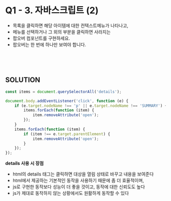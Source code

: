 # Q1 - 3. 자바스크립트 (2)
- 목록을 클릭하면 해당 아이템에 대한 컨텍스트메뉴가 나타나고,
- 메뉴를 선택하거나 그 외의 부분을 클릭하면 사라지는
- 팝오버 컴포넌트를 구현하세요.
- 팝오버는 한 번에 하나만 보여야 합니다.  
　  
　  
　  
## SOLUTION
```javascript
const items = document.querySelectorAll('details');

document.body.addEventListener('click', function (e) {
    if (e.target.nodeName !== 'p' || e.target.nodeName !== 'SUMMARY') {
        items.forEach(function (item) {
            item.removeAttribute('open');
        });
    }
    items.forEach(function (item) {
        if (item !== e.target.parentElement) {
            item.removeAttribute('open');
        }
    });
});
``` 
**details 사용 시 장점**
- html의 details 태그는 클릭하면 대상을 열림 상태로 바꾸고 내용을 보여준다
- html에서 제공하는 기본적인 동작을 사용하기 때문에 좀 더 효율적이며,
- js로 구현한 동작보다 성능이 더 좋을 것이고, 동작에 대한 신뢰도도 높다
- js가 제대로 동작하지 않는 상황에서도 원활하게 동작할 수 있다
